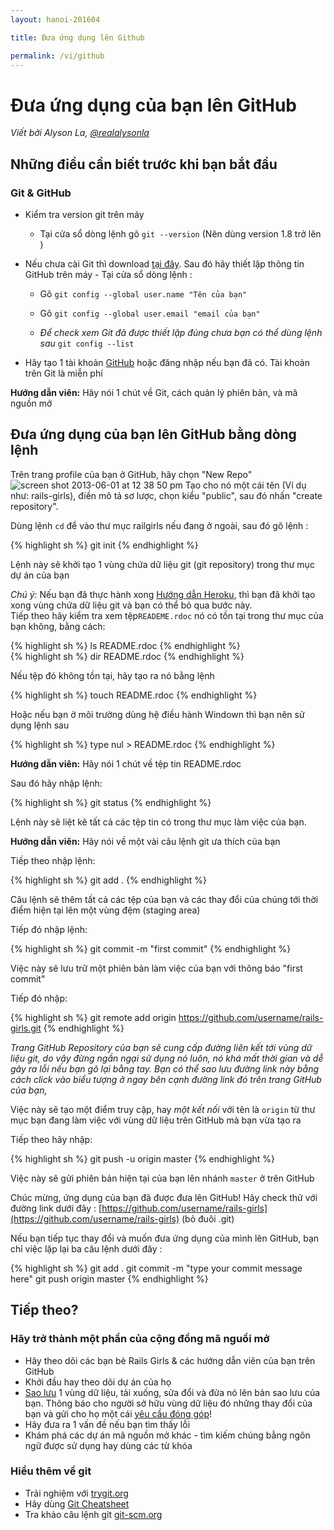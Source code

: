 ```yaml
---
layout: hanoi-201604

title: Đưa ứng dụng lên Github

permalink: /vi/github
---
```


# Đưa ứng dụng của bạn lên GitHub

*Viết bởi Alyson La, [@realalysonla](https://www.twitter.com/realalysonla)*

## Những điều cần biết trước khi bạn bắt đầu 

### Git & GitHub

* Kiểm tra version git trên máy 
	* Tại cửa sổ dòng lệnh gõ  `git --version` (Nên dùng version 1.8 trở lên )

* Nếu chưa cài Git thì download [tại đây](http://git-scm.com/downloads).
	Sau đó hãy thiết lập thông tin GitHub trên máy -  Tại cửa sổ dòng lệnh :
	* Gõ `git config --global user.name "Tên của bạn"`
	* Gõ `git config --global user.email "email của bạn"`

	* _Để check xem Git đã được thiết lập đúng chưa bạn có thể dùng lệnh sau_ `git config --list`

* Hãy tạo 1 tài khoản [GitHub](https://github.com) hoặc đăng nhập nếu bạn đã có. Tài khoản trên Git là miễn phí 

**Hướng dẫn viên:** Hãy nói 1 chút về Git, cách quản lý phiên bản, và mã nguồn mở

## Đưa ứng dụng của bạn lên GitHub bằng dòng lệnh 

Trên trang profile của bạn ở GitHub, hãy chọn "New Repo" ![screen shot 2013-06-01 at 12 38 50 pm](https://f.cloud.github.com/assets/2623954/595307/eb70c6cc-caf2-11e2-9d2d-60deb31ac049.png) Tạo cho nó một cái tên  (Ví dụ như: rails-girls), điền mô tả sơ lược, chọn kiểu "public", sau đó nhấn "create repository".

Dùng lệnh `cd` để vào thư mục railgirls nếu đang ở ngoài, sau đó gõ lệnh :

{% highlight sh %}
git init
{% endhighlight %}

Lệnh này sẽ khởi tạo 1 vùng chứa dữ liệu git (git repository) trong thư mục dự án của bạn 

*Chú ý:* Nếu bạn đã thực hành xong [Hướng dẫn Heroku](/heroku), thì bạn đã khởi tạo xong vùng chứa dữ liệu git và bạn có thể bỏ qua bước này.  
Tiếp theo hãy kiểm tra xem tệp`READEME.rdoc` nó có tồn tại trong thư mục của bạn không, bằng cách:

<div class="os-specific">
  <div class="nix">
    {% highlight sh %}
    ls README.rdoc
    {% endhighlight %}
  </div>
  <div class="win">
    {% highlight sh %}
    dir README.rdoc
    {% endhighlight %}
  </div>
</div>

Nếu tệp đó không tồn tại, hãy tạo ra nó bằng lệnh 

{% highlight sh %}
touch README.rdoc
{% endhighlight %}

Hoặc nếu bạn ở môi trường dùng hệ điều hành Windown thì bạn nên sử dụng lệnh sau 

{% highlight sh %}
type nul > README.rdoc
{% endhighlight %}

**Hướng dẫn viên:** Hãy nói 1 chút về tệp tin README.rdoc

Sau đó hãy nhập lệnh:

{% highlight sh %}
git status
{% endhighlight %}

Lệnh này sẽ liệt kê tất cả các tệp tin có trong thư mục làm việc của bạn.

**Hướng dẫn viên:** Hãy nói về một vài câu lệnh git ưa thích của bạn 

Tiếp theo nhập lệnh:

{% highlight sh %}
git add .
{% endhighlight %}

Câu lệnh sẽ thêm tất cả các tệp của bạn và các thay đổi của chúng tới thời điểm hiện tại lên một vùng đệm (staging area)

Tiếp đó nhập lệnh:

{% highlight sh %}
git commit -m "first commit"
{% endhighlight %}

Việc này sẽ lưu trữ một phiên bản làm việc của bạn với thông báo "first commit"

Tiếp đó nhập:

{% highlight sh %}
git remote add origin https://github.com/username/rails-girls.git
{% endhighlight %}

_Trang GitHub Repository của bạn sẽ cung cấp đường liên kết tới vùng dữ liệu git, do vậy đừng ngần ngại sử dụng nó luôn, nó khá mất thời gian và dễ gây ra lỗi nếu bạn gõ lại bằng tay. Bạn có thể sao lưu đường link này bằng cách click vào biểu tượng ở ngay bên cạnh đường link đó trên trang GitHub của bạn,_

Việc này sẽ tạo một điểm truy cập, hay  _một kết nối_ với tên là `origin` từ thư mục bạn đang làm việc với vùng dữ liệu trên GitHub mà bạn vừa tạo ra 

Tiếp theo hãy nhập:

{% highlight sh %}
git push -u origin master
{% endhighlight %}

Việc này sẽ gửi phiên bản hiện tại của bạn lên nhánh `master` ở trên GitHub

Chúc mừng, ứng dụng của bạn đã được đưa lên GitHub! Hãy check thử với đường link dưới đây : [https://github.com/username/rails-girls](https://github.com/username/rails-girls) (bỏ đuôi .git)

Nếu bạn tiếp tục thay đổi và muốn đưa ứng dụng của mình lên GitHub, bạn chỉ việc lặp lại ba câu lệnh dưới đây :

{% highlight sh %}
git add .
git commit -m "type your commit message here"
git push origin master
{% endhighlight %}

## Tiếp theo?

### Hãy trở thành một phần của cộng đồng mã nguồi mở 

 * Hãy theo dõi các bạn bè  Rails Girls & các hướng dẫn viên của bạn trên GitHub
 * Khởi đầu hay theo dõi dự án của họ
 * [Sao lưu](https://help.github.com/articles/fork-a-repo) 1 vùng dữ liệu, tải xuống, sửa đổi và đửa nó lên bản sao lưu của bạn. Thông báo cho người sở hữu vùng dữ liệu đó những thay đổi của bạn và gửi cho họ một cái [yêu cầu đóng góp](https://help.github.com/articles/using-pull-requests)!
 * Hãy đưa ra 1 vấn đề nếu bạn tìm thấy lỗi 
 * Khám phá các dự án mã nguồn mở khác - tìm kiếm chúng bằng ngôn ngữ được sử dụng hay dùng các từ khóa 

### Hiểu thêm về git

 * Trải nghiệm với [trygit.org](http://try.github.io/)
 * Hãy dùng [Git Cheatsheet](https://na1.salesforce.com/help/doc/en/salesforce_git_developer_cheatsheet.pdf)
 * Tra khảo câu lệnh git [git-scm.org](http://git-scm.com/)
